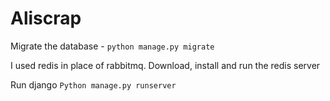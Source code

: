 # Aliscrap
Migrate the database - `python manage.py migrate`

I used redis in place of rabbitmq. Download, install and run the redis server

Run django `Python manage.py runserver`